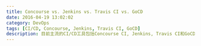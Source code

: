 ```yaml
---
title: Concourse vs. Jenkins vs. Travis CI vs. GoCD
date: 2016-04-19 13:02:02
category: DevOps
tags: [CI/CD, Concourse, Jenkins, Travis CI, GoCD]
description: 目前主流的CI/CD工具包括Concourse CI, Jenkins, Travis CI和GoCD，它们各自到底有什么优缺点，以及根据自己的需求选择哪一款CI/CD工具?
---
```

